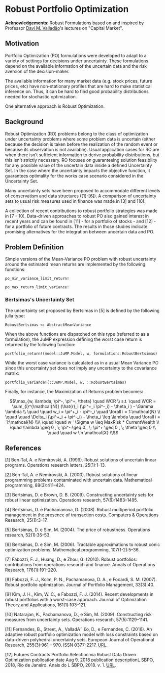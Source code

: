 # Robust Portfolio Optimization
**Acknowledgements**: Robust Formulations based on and inspired by Professor [Davi M. Valladão](http://www.ind.puc-rio.br/en/equipe/davi-michel-valladao/)'s lectures on "Capital Market".

## Motivation
Portfolio Optimization (PO) formulations were developed to adapt to a variety of settings for decisions under uncertainty. These formulations depend on the available information of the uncertain data and the risk aversion of the decision-maker.

The available information for many market data (e.g. stock prices, future prices, etc) have non-stationary profiles that are hard to make statistical inference on. Thus, it can be hard to find good probability distributions needed for stochastic optimization. 

One alternative approach is Robust Optimization.

## Background
Robust Optimization (RO) problems belong to the class of optimization under uncertainty problems where some problem data is uncertain (either because the decision is taken before the realization of the random event or because its observation is not available). Usual application cases for RO are when there isn’t sufficient information to derive probability distributions, but this isn’t strictly necessary. RO focuses on guaranteeing solution feasibility for any possible value of the uncertain data inside a defined Uncertainty Set. In the case where the uncertainty impacts the objective function, it guarantees optimality for the works case scenario considered in the Uncertainty Set.

Many uncertainty sets have been proposed to accommodate different levels of conservatism and data structures ([1]-[6]). A comparison of uncertainty sets to usual risk measures used in finance was made in [3] and [10].

A collection of recent contributions to robust portfolio strategies was made in [7 - 10]. Data-driven approaches to robust PO also gained interest in recent years and can be found in [11] - for a portfolio of stocks - and [12] - for a portfolio of future contracts. The results in those studies indicate promising alternatives for the integration between uncertain data and PO.

## Problem Definition
Simple versions of the Mean-Variance PO problem with robust uncertainty around the estimated mean returns are implemented by the following functions:

```@docs
po_min_variance_limit_return!
```

```@docs
po_max_return_limit_variance!
```

### Bertsimas's Uncertainty Set
The uncertainty set proposed by Bertsimas in [5] is defined by the following julia type:

```@docs
RobustBertsimas <: AbstractMeanVariance
```

When the above functions are dispatched on this type (referred to as a formulation), the JuMP expression defining the worst case return is returned by the following function:

```@docs
portfolio_return!(model::JuMP.Model, w, formulation::RobustBertsimas)
```

While the worst case variance is calculated as in a usual Mean Variance PO since this uncertainty set does not imply any uncertainty to the covariance matrix:

```@docs
portfolio_variance!(::JuMP.Model, w, ::RobustBertsimas)
```

Finally, for instance, the Maximization of Returns problem becomes:

```math
\max_{w, \lambda, \pi^-, \pi^+, \theta} \quad  WCR \\
s.t.  \quad WCR = \sum_{i}^{\mathcal{N}} (\hat{r}_i (\pi^+_i \pi^-_i) - \theta_i ) - \Gamma \lambda \\
\quad \quad w_i = \pi^+_i - \pi^-_i  \quad \forall i = 1:\mathcal{N} \\
\quad \quad  \Delta_i (\pi^+_i + \pi^-_i) - \theta_i \leq \lambda \quad \forall i = 1:\mathcal{N} \\\\
\quad \quad w ' \Sigma w  \leq MaxRisk * CurrentWealth \\
\quad \lambda \geq 0 , \; \pi^- \geq 0 , \; \pi^+ \geq 0 , \; \theta \geq 0 \\
\quad \quad w \in \mathcal{X} \\
```


## References
[1] Ben-Tal, A. e Nemirovski, A. (1999). Robust solutions of uncertain linear programs. Operations research letters, 25(1):1–13. 

[2] Ben-Tal, A. e Nemirovski, A. (2000). Robust solutions of linear programming problems contaminated with uncertain data. Mathematical programming, 88(3):411–424. 

[3] Bertsimas, D. e Brown, D. B. (2009). Constructing uncertainty sets for robust linear optimization. Operations research, 57(6):1483–1495. 

[4] Bertsimas, D. e Pachamanova, D. (2008). Robust multiperiod portfolio management in the presence of transaction costs. Computers & Operations Research, 35(1):3–17. 

[5] Bertsimas, D. e Sim, M. (2004). The price of robustness. Operations research, 52(1):35–53. 

[6] Bertsimas, D. e Sim, M. (2006). Tractable approximations to robust conic optimization problems. Mathematical programming, 107(1-2):5–36. 

[7] Fabozzi, F. J., Huang, D., e Zhou, G. (2010). Robust portfolios: contributions from operations research and finance. Annals of Operations Research, 176(1):191–220. 

[8] Fabozzi, F. J., Kolm, P. N., Pachamanova, D. A., e Focardi, S. M. (2007). Robust portfolio optimization. Journal of Portfolio Management, 33(3):40. 

[9] Kim, J. H., Kim, W. C., e Fabozzi, F. J. (2014). Recent developments in robust portfolios with a worst-case approach. Journal of Optimization Theory and Applications, 161(1):103–121.

[10] Natarajan, K., Pachamanova, D., e Sim, M. (2009). Constructing risk measures from uncertainty sets. Operations research, 57(5):1129–1141.

[11] Fernandes, B., Street, A., ValladA˜ £o, D., e Fernandes, C. (2016). An adaptive robust portfolio
optimization model with loss constraints based on data-driven polyhedral uncertainty sets. European Journal of Operational Research, 255(3):961 – 970. ISSN 0377-2217. [URL](www.sciencedirect.com/science/article/pii/S0377221716303757).

[12] Futures Contracts Portfolio Selection via Robust Data Driven Optimization publication date Aug 9, 2018  publication descriptionL SBPO, 2018, Rio de Janeiro. Anais do L SBPO, 2018. v. 1. [URL](https://proceedings.science/sbpo/papers/selecao-de-carteira-de-contratos-futuros-via-otimizacao-robusta-direcionado-por-dados).

